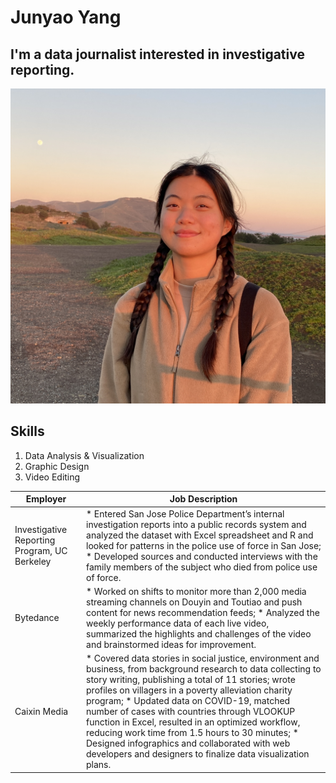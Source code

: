 # Junyao Yang
## I'm a data journalist interested in investigative reporting. 
![profile photo](/IMG_3407.jpg)
## Skills
1. Data Analysis & Visualization
2. Graphic Design
3. Video Editing

| Employer                                     | Job Description                                                                                                                                                                                                                                                                                                                                                                                                                                                                                                                                      |
|----------------------------------------------|------------------------------------------------------------------------------------------------------------------------------------------------------------------------------------------------------------------------------------------------------------------------------------------------------------------------------------------------------------------------------------------------------------------------------------------------------------------------------------------------------------------------------------------------------|
| Investigative Reporting Program, UC Berkeley | * Entered San Jose Police Department’s internal investigation reports into a public records system and analyzed the dataset with Excel spreadsheet and R and looked for patterns in the police use of force in San Jose; * Developed sources and conducted interviews with the family members of the subject who died from police use of force.                                                                                                                                                                                                      |
| Bytedance                                    | * Worked on shifts to monitor more than 2,000 media streaming channels on Douyin and Toutiao and push content for news recommendation feeds; * Analyzed the weekly performance data of each live video, summarized the highlights and challenges of the video and brainstormed ideas for improvement.                                                                                                                                                                                                                                                |
| Caixin Media                                 | * Covered data stories in social justice, environment and business, from background research to data collecting to story writing, publishing a total of 11 stories; wrote profiles on villagers in a poverty alleviation charity program; * Updated data on COVID-19, matched number of cases with countries through VLOOKUP function in Excel, resulted in an optimized workflow, reducing work time from 1.5 hours to 30 minutes; * Designed infographics and collaborated with web developers and designers to finalize data visualization plans. |
